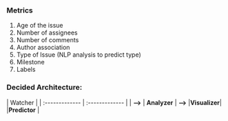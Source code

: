 ### Metrics

1. Age of the issue
2. Number of assignees
3. Number of comments
4. Author association
5. Type of Issue (NLP analysis to predict type)
6. Milestone
7. Labels


### Decided Architecture:

| Watcher |
| :------------- | :------------- |
| **-->** | **Analyzer**   | **-->** |**Visualizer**|
|**Predictor** |
